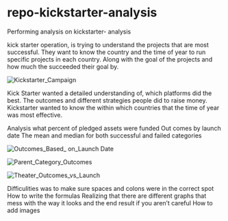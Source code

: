 # repo-kickstarter-analysis
Performing analysis on kickstarter- analysis 


kick starter operation, is trying to understand the projects that are most successful. They want to know the country and the time of year to run specific projects in each country.  Along with the goal of the projects and how much the succeeded their goal by.

![Kickstarter_Campaign](https://user-images.githubusercontent.com/99921692/155864285-591449d1-bbd8-4a6c-9c2a-a824dfa6539a.png)

Kick Starter wanted a detailed understanding of, which platforms did the best.
The outcomes and different strategies people did to raise money. 
Kickstarter wanted to know the within which countries that the time of year was most effective. 

Analysis what percent of pledged assets were funded 
Out comes by launch date 
The mean and median for both successful and failed categories 




![Outcomes_Based_ on_Launch Date](https://user-images.githubusercontent.com/99921692/155864287-af71c0dc-ef82-405d-8548-4cf47cab7302.png)






![Parent_Category_Outcomes](https://user-images.githubusercontent.com/99921692/155864289-22f330d9-1683-4991-82d4-d64236aaa34d.png)





![Theater_Outcomes_vs_Launch](https://user-images.githubusercontent.com/99921692/155864291-fcb64cd1-ab6c-46ed-9a56-a2e7cf76d453.png)

Difficulities was to make sure spaces and colons were in the correct spot
How to write the formulas
Realizing that there are different graphs that mess with the way it looks and the end result if you aren’t careful 
How to add images 
